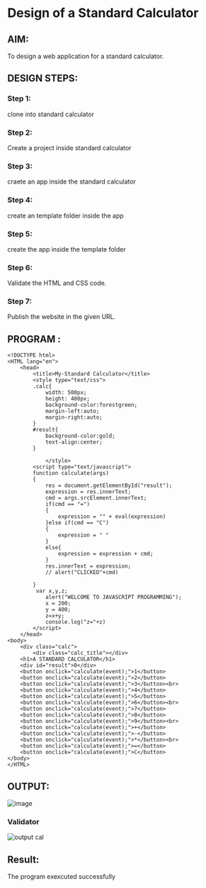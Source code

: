 # Design of a Standard Calculator

## AIM:

To design a web application for a standard calculator.

## DESIGN STEPS:

### Step 1:
clone into standard calculator


### Step 2:
Create a project inside standard calculator


### Step 3:
craete an app inside the standard calculator


### Step 4:
create an template folder inside the app


### Step 5:
create the app inside the template folder

### Step 6:

Validate the HTML and CSS code.

### Step 7:

Publish the website in the given URL.

## PROGRAM :
```
<!DOCTYPE html>
<HTML lang="en">
    <head>
        <title>My-Standard Calculator</title>
        <style type="text/css">
        .calc{
            width: 500px;
            height: 400px;
            background-color:forestgreen;
            margin-left:auto;
            margin-right:auto;
        }
        #result{
            background-color:gold;
            text-align:center;
        }  
            
            </style>
        <script type="text/javascript">
        function calculate(args)
        {
            res = document.getElementById("result");
            expression = res.innerText;
            cmd = args.srcElement.innerText;
            if(cmd == "=")
            {
                expression = "" + eval(expression)
            }else if(cmd == "C")
            {
                expression = " "
            }
            else{
                expression = expression + cmd;
            }
            res.innerText = expression;
            // alert("CLICKED"+cmd)

        }
         var x,y,z;
            alert("WELCOME TO JAVASCRIPT PROGRAMMING");
            x = 200;
            y = 400;
            z=x+y;
            console.log("z="+z)
        </script>
    </head>
<body>
    <div class="calc">
        <div class="calc_title"></div>
    <h1>A STANDARD CALCULATOR</h1>
    <div id="result">0</div>
    <button onclick="calculate(event);">1</button>
    <button onclick="calculate(event);">2</button>
    <button onclick="calculate(event);">3</button><br>
    <button onclick="calculate(event);">4</button>
    <button onclick="calculate(event);">5</button>
    <button onclick="calculate(event);">6</button><br>
    <button onclick="calculate(event);">7</button>
    <button onclick="calculate(event);">8</button>
    <button onclick="calculate(event);">9</button><br>
    <button onclick="calculate(event);">+</button>
    <button onclick="calculate(event);">-</button>
    <button onclick="calculate(event);">*</button><br>
    <button onclick="calculate(event);">=</button>
    <button onclick="calculate(event);">C</button>
</body>
</HTML>
```
## OUTPUT:
![image](https://user-images.githubusercontent.com/118679883/213492923-fe7b72fa-dd75-4baa-837b-ccf46d314eca.png)
### Validator
![output cal](https://user-images.githubusercontent.com/118679883/213871741-1362d48c-4462-49ed-869c-65b509cf9f9a.png)


## Result:
The program exexcuted successfully

